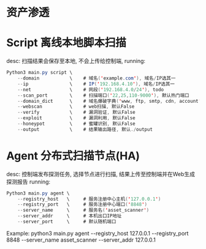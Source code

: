 # 资产渗透

# Script 离线本地脚本扫描
desc: 扫描结果会保存至本地, 不会上传给控制端, 
running:
```java
Python3 main.py script \
    --domain           \    # 域名('example.com'), 域名/IP选其一
    --ip               \    # IP('192.168.4.10'), 域名/IP选其一
    --net              \    # 网段('192.168.4.0/24'), todo
    --scan_port        \    # 扫描端口('22,25,110-9000'), 默认热门端口
    --domain_dict      \    # 域名爆破字典('www, ftp, smtp, cdn, account'), 默认热门子域
    --webscan          \    # web扫描, 默认False
    --verify           \    # 漏洞验证, 默认False
    --exploit          \    # 漏洞利用, 默认False
    --honeypot         \    # 蜜罐识别, 默认False
    --output           \    # 结果输出路径, 默认./output
```


# Agent 分布式扫描节点(HA)
desc: 控制端发布探测任务, 选择节点进行扫描, 结果上传至控制端并在Web生成探测报告
running:
```java
Python3 main.py agent \
    --registry_host   \     # 服务注册中心主机('127.0.0.1')
    --registry_port   \     # 服务注册中心端口('8848')
    --server_name     \     # 服务名('asset_scanner')
    --server_addr     \     # 本机出口IP地址
    --server_port     \     # 默认随机端口
```
Example: python3 main.py agent --registry_host 127.0.0.1 --registry_port 8848 --server_name asset_scanner --server_addr 127.0.0.1